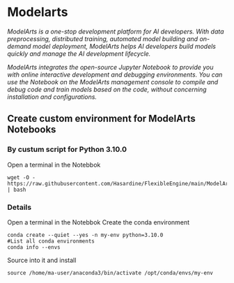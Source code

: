 # Modelarts 
*ModelArts is a one-stop development platform for AI developers. With data preprocessing, distributed training, automated model building and on-demand model deployment, ModelArts helps AI developers build models quickly and manage the AI development lifecycle.*

*ModelArts integrates the open-source Jupyter Notebook to provide you with online interactive development and debugging environments. You can use the Notebook on the ModelArts management console to compile and debug code and train models based on the code, without concerning installation and configurations.*

## Create custom environment for ModelArts Notebooks

### By custum script for Python 3.10.0 
Open a terminal in the Notebbok
```shell
wget -O - https://raw.githubusercontent.com/Hasardine/FlexibleEngine/main/ModelArts/custom_env_py310.sh | bash
```

### Details 
Open a terminal in the Notebbok 
Create the conda environment
```shell
conda create --quiet --yes -n my-env python=3.10.0
#List all conda environments
conda info --envs
```

Source into it and install 
```shell
source /home/ma-user/anaconda3/bin/activate /opt/conda/envs/my-env
```

